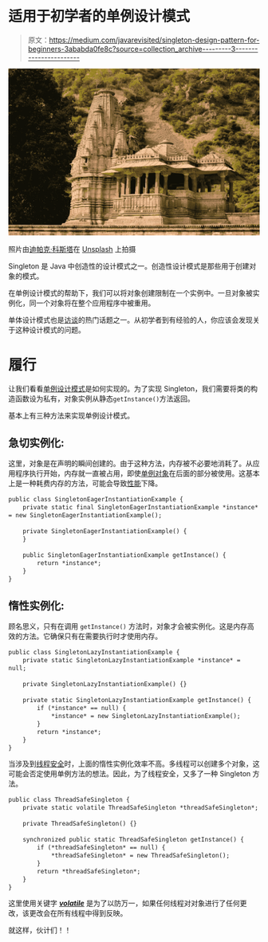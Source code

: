 # 适用于初学者的单例设计模式

> 原文：<https://medium.com/javarevisited/singleton-design-pattern-for-beginners-3ababda0fe8c?source=collection_archive---------3----------------------->

![](img/7b1c300dd2e6a3c858cf838141601302.png)

照片由[迪帕克·科斯塔](https://unsplash.com/@dkosta4?utm_source=unsplash&utm_medium=referral&utm_content=creditCopyText)在 [Unsplash](https://unsplash.com/s/photos/architecture-indian?utm_source=unsplash&utm_medium=referral&utm_content=creditCopyText) 上拍摄

Singleton 是 Java 中创造性的设计模式之一。创造性设计模式是那些用于创建对象的模式。

在单例设计模式的帮助下，我们可以将对象创建限制在一个实例中。一旦对象被实例化，同一个对象将在整个应用程序中被重用。

单体设计模式也是[访谈](/javarevisited/21-spring-mvc-rest-interview-questions-answers-for-beginners-and-experienced-developers-21ad3d4c9b82)的热门话题之一。从初学者到有经验的人，你应该会发现关于这种设计模式的问题。

# 履行

让我们看看[单例设计模式](https://www.java67.com/2020/05/5-ways-to-implement-singleton-design.html)是如何实现的。为了实现 Singleton，我们需要将类的构造函数设为私有，对象实例从静态`getInstance()`方法返回。

基本上有三种方法来实现单例设计模式。

## 急切实例化:

这里，对象是在声明的瞬间创建的。由于这种方法，内存被不必要地消耗了。从应用程序执行开始，内存就一直被占用，即使[单例对象](https://javarevisited.blogspot.com/2011/03/10-interview-questions-on-singleton.html)在后面的部分被使用。这基本上是一种耗费内存的方法，可能会导致[性能](/javarevisited/7-best-courses-to-learn-jvm-garbage-collection-and-performance-tuning-for-experienced-java-331705180686)下降。

```
public class SingletonEagerInstantiationExample {
    private static final SingletonEagerInstantiationExample *instance* = new SingletonEagerInstantiationExample();

    private SingletonEagerInstantiationExample() {
    }

    public SingletonEagerInstantiationExample getInstance() {
        return *instance*;
    }
}
```

## 惰性实例化:

顾名思义，只有在调用 `getInstance()` 方法时，对象才会被实例化。这是内存高效的方法。它确保只有在需要执行时才使用内存。

```
public class SingletonLazyInstantiationExample {
    private static SingletonLazyInstantiationExample *instance* = null;

    private SingletonLazyInstantiationExample() {}

    private static SingletonLazyInstantiationExample getInstance() {
        if (*instance* == null) {
            *instance* = new SingletonLazyInstantiationExample();
        }
        return *instance*;
    }
}
```

当涉及到[线程安全](https://www.java67.com/2015/09/thread-safe-singleton-in-java-using-double-checked-locking-pattern.html)时，上面的惰性实例化效率不高。多线程可以创建多个对象，这可能会否定使用单例方法的想法。因此，为了线程安全，又多了一种 Singleton 方法。

```
public class ThreadSafeSingleton {
    private static volatile ThreadSafeSingleton *threadSafeSingleton*;

    private ThreadSafeSingleton() {}

    synchronized public static ThreadSafeSingleton getInstance() {
        if (*threadSafeSingleton* == null) {
            *threadSafeSingleton* = new ThreadSafeSingleton();
        }
        return *threadSafeSingleton*;
    }
}
```

这里使用关键字 [***volatile***](https://javarevisited.blogspot.com/2011/06/volatile-keyword-java-example-tutorial.html) 是为了以防万一，如果任何线程对对象进行了任何更改，该更改会在所有线程中得到反映。

就这样，伙计们！！